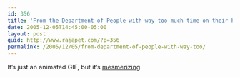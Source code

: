 ```yaml
---
id: 356
title: 'From the Department of People with way too much time on their hands&#8230;'
date: 2005-12-05T14:45:00-05:00
layout: post
guid: http://www.rajapet.com/?p=356
permalink: /2005/12/05/from-department-of-people-with-way-too/
---
```

It&#8217;s just an animated GIF, but it&#8217;s [mesmerizing](http://blueballfixed.ytmnd.com/).